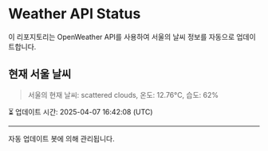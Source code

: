 
# Weather API Status

이 리포지토리는 OpenWeather API를 사용하여 서울의 날씨 정보를 자동으로 업데이트합니다.

## 현재 서울 날씨
> 서울의 현재 날씨: scattered clouds, 온도: 12.76°C, 습도: 62%

⏳ 업데이트 시간: 2025-04-07 16:42:08 (UTC)

---
자동 업데이트 봇에 의해 관리됩니다.
